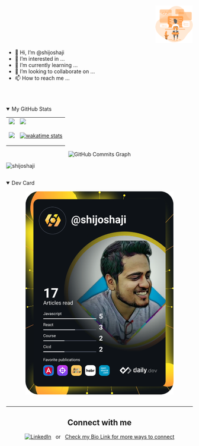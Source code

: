 <p align="right"><img  src="./assets/intro.png" height="auto" width="20%" /></p>

- 👋 Hi, I’m @shijoshaji
- 👀 I’m interested in ...
- 🌱 I’m currently learning ...
- 💞️ I’m looking to collaborate on ...
- 📫 How to reach me ...

<br>

<!---
shijoshaji/shijoshaji is a ✨ special ✨ repository because its `README.md` (this file) appears on your GitHub profile.
You can click the Preview link to take a look at your changes.
--->

## <!-- SECTION Github Stats -->

<details open>
<summary>My GitHub Stats </summary>
<table>
  <tr>
    <td><img src="https://github-readme-stats.vercel.app/api?username=shijoshaji&show_icons=true&theme=dark" /></td>
    <td><img src="https://github-readme-streak-stats.herokuapp.com/?user=shijoshaji&stroke=ffffff&background=1c1917&ring=3382ed&fire=3382ed&currStreakNum=ffffff&currStreakLabel=3382ed&sideNums=ffffff&sideLabels=ffffff&dates=ffffff&hide_border=true" /></td>    
  </tr> 
  <tr>  
  <td><img src="https://github-readme-stats.vercel.app/api/top-langs/?username=shijoshaji&&langs_count=50&&theme=dark&&layout=compact"/>
  </td>
  <td>

[![wakatime stats](https://github-readme-stats.vercel.app/api/wakatime?username=shijoshaji&title_color=3382ed&text_color=ffffff&icon_color=3382ed&bg_color=1c1917&hide_border=true&langs_count=7)](https://wakatime.com/@shijoshaji)

  </td>
  </tr> 
</table>
<p align="center">
<img src="https://activity-graph.herokuapp.com/graph?username=shijoshaji&bg_color=1c1917&color=ffffff&line=0891b2&point=ffffff&area_color=1c1917&area=true&hide_border=true&custom_title=GitHub%20Commits%20Graph" alt="GitHub Commits Graph" />
<p align="left"> <img src="https://komarev.com/ghpvc/?username=shijoshaji&label=Profile%20views&color=0e75b6&style=flat" alt="shijoshaji" /> </p>
</p>

<!-- ![snake gif](https://github.com/shijoshaji/shijoshaji/blob/output/github-contribution-grid-snake.gif) -->

</details>
<!-- !SECTION -->

## <!-- SECTION DEV card -->

<details open>
<summary>Dev Card</summary>
<p align="center">
  <a href="https://app.daily.dev/shijoshaji"><img src="https://github.com/shijoshaji/shijoshaji/blob/main/devcard.svg" width="400" alt="Shijo Shaji's Dev Card"/></a>
  </p>
</details>
<!-- !SECTION DEV CARD -->

## <!-- SECTION - Connect with me -->
---
<h2 align="center">Connect with me</h2>
<div align="center">
  <a href="https://www.linkedin.com/in/shijoshaji/"><img alt="LinkedIn" src="https://img.shields.io/badge/linkedin-%230077B5.svg?style=for-the-badge&logo=linkedin&logoColor=white"></a>&nbsp;&nbsp; or &nbsp; 
  <a href="https://bio.link/shijoshaji">Check my Bio Link for more ways to connect</a>
  
  
</div>
